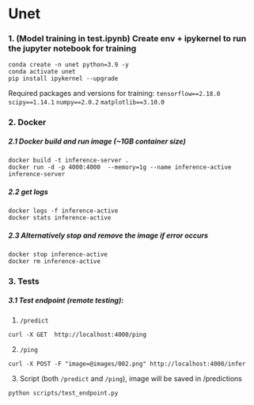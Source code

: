 # Unet
### 1. (Model training in test.ipynb) Create env + ipykernel to run the jupyter notebook for training
```
conda create -n unet python=3.9 -y
conda activate unet
pip install ipykernel --upgrade
```

Required packages and versions for training:
`tensorflow==2.18.0` 
`scipy==1.14.1` 
`numpy==2.0.2`
`matplotlib==3.10.0`


### 2. Docker 
##### 2.1 Docker build and run image (~1GB container size)
```
docker build -t inference-server .
docker run -d -p 4000:4000  --memory=1g --name inference-active inference-server
```

##### 2.2 get logs
```
docker logs -f inference-active
docker stats inference-active
```

##### 2.3 Alternatively stop and remove the image if error occurs
```
docker stop inference-active 
docker rm inference-active
```

### 3. Tests
##### 3.1 Test endpoint (remote testing):

1. `/predict`
```
curl -X GET  http://localhost:4000/ping
```

2. `/ping`
```
curl -X POST -F "image=@images/002.png" http://localhost:4000/infer
```

3. Script (both `/predict` and `/ping`), image will be saved in /predictions
```
python scripts/test_endpoint.py     
```
